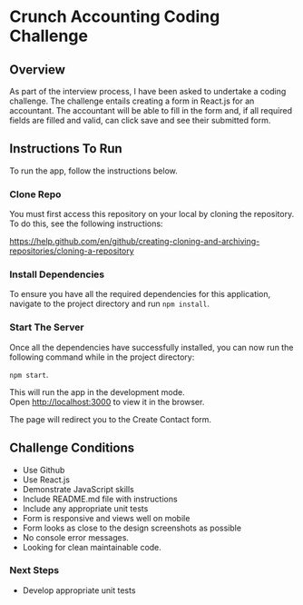 # Crunch Accounting Coding Challenge

## Overview

As part of the interview process, I have been asked to undertake a coding challenge. The challenge entails creating a form in React.js for an accountant. The accountant will be able to fill in the form and, if all required fields are filled and valid, can click save and see their submitted form.

## Instructions To Run

To run the app, follow the instructions below.

### Clone Repo

You must first access this repository on your local by cloning the repository. To do this, see the following instructions:

https://help.github.com/en/github/creating-cloning-and-archiving-repositories/cloning-a-repository

### Install Dependencies

To ensure you have all the required dependencies for this application, navigate to the project directory and run ```npm install```.

### Start The Server

Once all the dependencies have successfully installed, you can now run the following command while in the project directory:

```npm start```.

This will run the app in the development mode.<br />
Open [http://localhost:3000](http://localhost:3000) to view it in the browser.

The page will redirect you to the Create Contact form.

## Challenge Conditions

- Use Github
- Use React.js
- Demonstrate JavaScript skills
- Include README.md file with instructions
- Include any appropriate unit tests
- Form is responsive and views well on mobile
- Form looks as close to the design screenshots as possible
- No console error messages.
- Looking for clean maintainable code.

### Next Steps

- Develop appropriate unit tests

